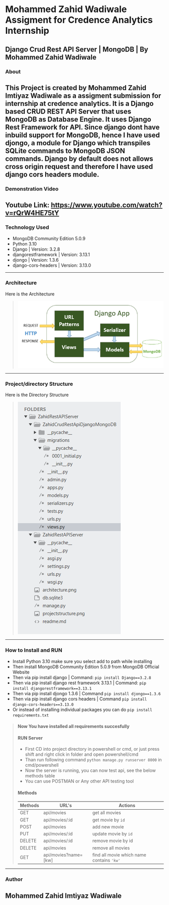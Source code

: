 # Mohammed Zahid Wadiwale Assigment for Credence Analytics Internship
## Django Crud Rest API Server | MongoDB | By Mohammed Zahid Wadiwale

### About
This Project is created by Mohammed Zahid Imtiyaz Wadiwale as a assigment submission for internship at credence analytics. It is a Django based CRUD REST API Server that uses MongoDB as Database Engine. It uses Django Rest Framework for API. Since django dont have inbuild support for MongoDB, hence I have used djongo, a module for Django which transpiles SQLite commands to MongoDB JSON commands. Django by default does not allows cross origin request and therefore I have used django cors headers module.
---
### Demonstration Video
Youtube Link: https://www.youtube.com/watch?v=rQrW4HE75tY
---
### Technology Used

 - MongoDB Community Edition 5.0.9
 - Python 3.10
 - Django | Version: 3.2.8
 - djangorestframework | Version: 3.13.1
 - djongo | Version: 1.3.6
 - django-cors-headers | Version: 3.13.0
---
### Architecture
Here is the Architecture
> ![Architecture](architecture.png)
---
### Project/directory Structure
Here is the Directory Structure
> ![Project Structure](projectstructure.png)
---
### How to Install and RUN
+ Install Python 3.10 make sure you select add to path while installing
+ Then install MongoDB Community Edition 5.0.9 from MongoDB Official Website
+ Then via pip install django | Command: `pip install Django==3.2.8`
+ Then via pip install django rest framework 3.13.1 | Command: `pip install djangorestframework==3.13.1`
+ Then via pip install djongo 1.3.6 | Command `pip install djongo==1.3.6`
+ Then via pip install django cors headers | Command `pip install django-cors-headers==3.13.0`
+ Or instead of installing individual packages you can do `pip install requirements.txt`

> #### Now You have installed all requirements succesfully
> #### RUN Server
>
> - First CD into project directory in powershell or cmd, or just press shift and right click in folder and open powershell/cmd
> - Than run following command `python manage.py runserver 8000` in cmd/powershell
> - Now the server is running, you can now test api, see the below methods table
> - You can use POSTMAN or Any other API testing tool
>
> #### Methods
> Methods | URL's                  | Actions                                   
> ------- | -----------------------| ------------------------------------------
> GET     | api/movies             | get all movies   
> GET     | api/movies/:id         | get movie by `id`   
> POST    | api/movies             | add new movie   
> PUT     | api/movies/:id         | update movie by `id`   
> DELETE  | api/movies/:id         | remove movie by id   
> DELETE  | api/movies             | remove all movies   
> GET     | api/movies?name=[kw]   | find all movie which name contains `'kw'` 
---
### Author
Mohammed Zahid Imtiyaz Wadiwale
---
